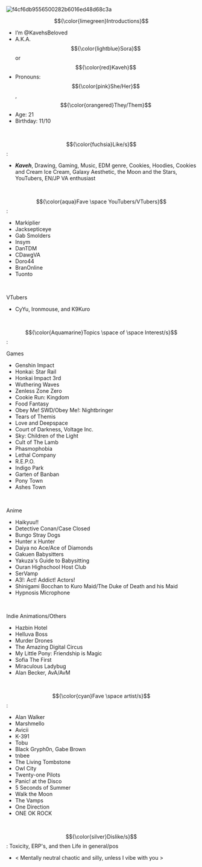 
![f4cf6db9556500282b6016ed48d68c3a](https://github.com/user-attachments/assets/e188be28-d499-4de8-8a59-a2455ab9ba10)

$${\color{limegreen}Introductions}$$

- I’m @KavehsBeloved
- A.K.A. $${\color{lightblue}Sora}$$ or $${\color{red}Kaveh}$$
- Pronouns: $${\color{pink}She/Her}$$, $${\color{orangered}They/Them}$$
- Age: 21
- Birthday: 11/10
 <br/>
 
$${\color{fuchsia}Like/s}$$:
- ***Kaveh***, Drawing, Gaming, Music, EDM genre, Cookies, Hoodies, Cookies and Cream Ice Cream, Galaxy Aesthetic, the Moon and the Stars, YouTubers, EN/JP VA enthusiast
<br/>

$${\color{aqua}Fave \space YouTubers/VTubers}$$:
- Markiplier
- Jacksepticeye
- Gab Smolders
- Insym
- DanTDM
- CDawgVA
- Doro44
- BranOnline
- Tuonto
<br/>

VTubers
- CyYu, Ironmouse, and K9Kuro
<br/>

$${\color{Aquamarine}Topics \space of \space Interest/s}$$:

Games
- Genshin Impact
- Honkai: Star Rail
- Honkai Impact 3rd 
- Wuthering Waves 
- Zenless Zone Zero
- Cookie Run: Kingdom
- Food Fantasy
- Obey Me! SWD/Obey Me!: Nightbringer
- Tears of Themis
- Love and Deepspace
- Court of Darkness, Voltage Inc.
- Sky: Children of the Light 
- Cult of The Lamb
- Phasmophobia
- Lethal Company
- R.E.P.O.
- Indigo Park
- Garten of Banban
- Pony Town
- Ashes Town
<br/>

Anime 
- Haikyuu!!
- Detective Conan/Case Closed
- Bungo Stray Dogs
- Hunter x Hunter
- Daiya no Ace/Ace of Diamonds
- Gakuen Babysitters
- Yakuza's Guide to Babysitting
- Ouran Highschool Host Club
- SerVamp
- A3!: Act! Addict! Actors!
- Shinigami Bocchan to Kuro Maid/The Duke of Death and his Maid
- Hypnosis Microphone 
<br/>

Indie Animations/Others
- Hazbin Hotel
- Helluva Boss
- Murder Drones
- The Amazing Digital Circus
- My Little Pony: Friendship is Magic
- Sofia The First
- Miraculous Ladybug
- Alan Becker, AvA/AvM
<br/>

$${\color{cyan}Fave \space artist/s}$$:
- Alan Walker
- Marshmello
- Avicii
- K-391
- Tobu
- Black Gryph0n, Gabe Brown
- tnbee
- The Living Tombstone
- Owl City
- Twenty-one Pilots
- Panic! at the Disco
- 5 Seconds of Summer
- Walk the Moon
- The Vamps
- One Direction
- ONE OK ROCK
<br/>

$${\color{silver}Dislike/s}$$: 
Toxicity, ERP's, and then Life in general/pos
<br/>

- < Mentally neutral chaotic and silly, unless I vibe with you >

<!---
KavehsBeloved/KavehsBeloved is a ✨ special ✨ repository because its `README.md` (this file) appears on your GitHub profile.
You can click the Preview link to take a look at your changes.
--->
